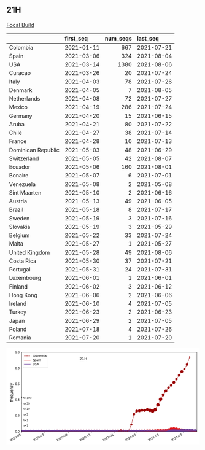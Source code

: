 

## 21H
[Focal Build](https://nextstrain.org/groups/neherlab/ncov/21H)

|                    | first_seq   |   num_seqs | last_seq   |
|:-------------------|:------------|-----------:|:-----------|
| Colombia           | 2021-01-11  |        667 | 2021-07-21 |
| Spain              | 2021-03-06  |        324 | 2021-08-04 |
| USA                | 2021-03-14  |       1380 | 2021-08-06 |
| Curacao            | 2021-03-26  |         20 | 2021-07-24 |
| Italy              | 2021-04-03  |         78 | 2021-07-26 |
| Denmark            | 2021-04-05  |          7 | 2021-08-05 |
| Netherlands        | 2021-04-08  |         72 | 2021-07-27 |
| Mexico             | 2021-04-19  |        286 | 2021-07-24 |
| Germany            | 2021-04-20  |         15 | 2021-06-15 |
| Aruba              | 2021-04-21  |         80 | 2021-07-22 |
| Chile              | 2021-04-27  |         38 | 2021-07-14 |
| France             | 2021-04-28  |         10 | 2021-07-13 |
| Dominican Republic | 2021-05-03  |         48 | 2021-06-29 |
| Switzerland        | 2021-05-05  |         42 | 2021-08-07 |
| Ecuador            | 2021-05-06  |        160 | 2021-08-01 |
| Bonaire            | 2021-05-07  |          6 | 2021-07-01 |
| Venezuela          | 2021-05-08  |          2 | 2021-05-08 |
| Sint Maarten       | 2021-05-10  |          2 | 2021-06-16 |
| Austria            | 2021-05-13  |         49 | 2021-06-05 |
| Brazil             | 2021-05-18  |          8 | 2021-07-17 |
| Sweden             | 2021-05-19  |          3 | 2021-07-16 |
| Slovakia           | 2021-05-19  |          3 | 2021-05-29 |
| Belgium            | 2021-05-22  |         33 | 2021-07-24 |
| Malta              | 2021-05-27  |          1 | 2021-05-27 |
| United Kingdom     | 2021-05-28  |         49 | 2021-08-06 |
| Costa Rica         | 2021-05-30  |         37 | 2021-07-21 |
| Portugal           | 2021-05-31  |         24 | 2021-07-31 |
| Luxembourg         | 2021-06-01  |          1 | 2021-06-01 |
| Finland            | 2021-06-02  |          3 | 2021-06-12 |
| Hong Kong          | 2021-06-06  |          2 | 2021-06-06 |
| Ireland            | 2021-06-10  |          4 | 2021-07-05 |
| Turkey             | 2021-06-23  |          2 | 2021-06-23 |
| Japan              | 2021-06-29  |          2 | 2021-07-05 |
| Poland             | 2021-07-18  |          4 | 2021-07-26 |
| Romania            | 2021-07-20  |          1 | 2021-07-20 |

![Overall trends 21H](/overall_trends_figures/overall_trends_21H.png)